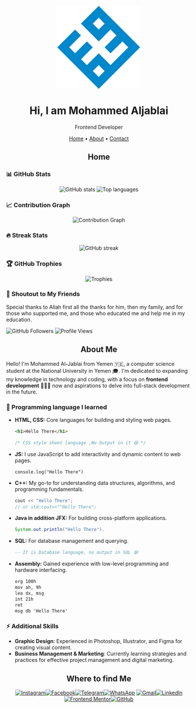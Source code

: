 <p align="center">
<a href="https://github.com/mohammed-aljablai"> <img src="./logo-r.svg"/> </a>
</p>

<h1 align="center">Hi, I am Mohammed Aljablai</h1>
<p align="center">Frontend Developer<p>

<p align="center">
 <a href="#home">Home</a> • 
 <a href="#about">About</a> • <a href="#contact">Contact</a>
 <p>

<h2 align="center" id="home"> Home </h2>

### 📊 GitHub Stats
<p align="center">
  <img src="https://github-readme-stats.vercel.app/api?username=mohammed-aljablai&show_icons=true&theme=radical" alt="GitHub stats">
  <img src="https://github-readme-stats.vercel.app/api/top-langs/?username=mohammed-aljablai&layout=compact&theme=radical" alt="Top languages">
</p>

### 📈 Contribution Graph
<p align="center">
  <img src="https://github-readme-activity-graph.vercel.app/graph?username=mohammed-aljablai&theme=react-dark" alt="Contribution Graph" />
</p>

### 🔥 Streak Stats
<p align="center">
  <img src="https://streak-stats.demolab.com/?user=mohammed-aljablai&theme=dark" alt="GitHub streak" />
</p>

### 🏆 GitHub Trophies
<p align="center">
  <img src="https://github-profile-trophy.vercel.app/?username=mohammed-aljablai&theme=darkhub&no-frame=true&row=1&column=7" alt="Trophies" />
</p>

### 🙌 Shoutout to My Friends
Special thanks to Allah first all the thanks for him, then my family, and for those who supported me, and those who educated me and help me in my education.

![GitHub Followers](https://img.shields.io/github/followers/mohammed-aljablai?label=Followers&style=social) ![Profile Views](https://komarev.com/ghpvc/?username=mohammed-aljablai&color=blueviolet&style=flat-square)


<h2 align="center" id="about"> About Me </h2>

Hello! I'm Mohammed Al-Jablai from Yemen 🇾🇪, a computer science student at the National University in Yemen 🎓. I'm dedicated to expanding my knowledge in technology and coding, with a focus on **frontend development** 👨🏻‍💻 now and aspirations to delve into full-stack development in the future.

### 🌱 Programming language I learned
- **HTML, CSS:** Core languages for building and styling web pages.
  ```HTML 
  <h1>Hello There</h1> 
  ```
  ```CSS
  /* CSS style sheet language ,No Output in it 😅 */
  ```
- **JS:** I use JavaScript to add interactivity and dynamic content to web pages.
  ```JS
  console.log("Hello There")
  ```
- **C++:** My go-to for understanding data structures, algorithms, and programming fundamentals.
  ```C++
  cout << "Hello There";
  // or std:cout<<""Hello There";
  ```
- **Java in addition JFX:** For building cross-platform applications.
  ```Java
  System.out.println("Hello There").
  ```
- **SQL:** For database management and querying.
  ```SQL
  -- It is Database language, no output in SQL 😅
  ```
- **Assembly:** Gained experience with low-level programming and hardware interfacing.  
  ```Assembly
  org 100h
  mov ah, 9h
  lea dx, msg
  int 21h 
  ret
  msg db 'Hello There'
  ```
### ⚡ Additional Skills
- **Graphic Design**: Experienced in Photoshop, Illustrator, and Figma for creating visual content.
- **Business Management & Marketing**: Currently learning strategies and practices for effective project management and digital marketing.

<h2 align="center" id="contact"> Where to find Me </h2>

<div  align="center">

  
  [![Instagram](https://img.shields.io/badge/Instagram-E4405F?style=for-the-badge&logo=instagram&logoColor=white)](https://www.instagram.com/mohammed.aljablai)[![Facebook](https://img.shields.io/badge/Facebook-1877F2?style=for-the-badge&logo=facebook&logoColor=white)](https://www.facebook.com/mohammed.aljablai)[![Telegram](https://img.shields.io/badge/Telegram-26A5E4?style=for-the-badge&logo=telegram&logoColor=white)](https://t.me/Mohammed_Aljablai)[![WhatsApp](https://img.shields.io/badge/WhatsApp-25D366?style=for-the-badge&logo=whatsapp&logoColor=white)](https://wa.me/967770201264)
  [![Gmail](https://img.shields.io/badge/Gmail-D14836?style=for-the-badge&logo=gmail&logoColor=white)](mohammed.aljablai@gmail.com)[![LinkedIn](https://img.shields.io/badge/LinkedIn-0077B5?style=for-the-badge&logo=linkedin&logoColor=white)](https://www.linkedin.com/in/mohammed.aljablai)[![Frontend Mentor](https://img.shields.io/badge/Frontend%20Mentor-5F3DC4?style=for-the-badge&logo=frontendmentor&logoColor=white)](https://www.frontendmentor.io/profile/mohammed-aljablai)[![GitHub](https://img.shields.io/badge/GitHub-181717?style=for-the-badge&logo=github&logoColor=white)](https://github.com/mohammed-aljablai)

</div>
